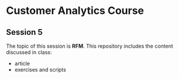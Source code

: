 # Customer Analytics Course

## Session 5

The topic of this session is **RFM**. This repository includes the content discussed in class:

  - article
  - exercises and scripts